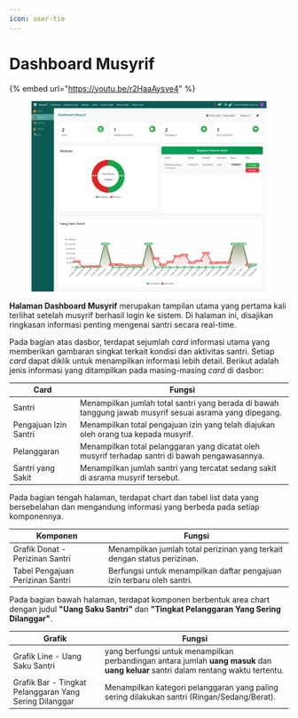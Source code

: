```yaml
---
icon: user-tie
---
```


# Dashboard Musyrif

{% embed url="https://youtu.be/r2HaaAysve4" %}

<figure><img src="../../.gitbook/assets/image (85).png" alt=""><figcaption></figcaption></figure>

**Halaman Dashboard Musyrif** merupakan tampilan utama yang pertama kali terlihat setelah musyrif berhasil login ke sistem. Di halaman ini, disajikan ringkasan informasi penting mengenai santri secara real-time.&#x20;

Pada bagian atas dasbor, terdapat sejumlah _card_ informasi utama yang memberikan gambaran singkat terkait kondisi dan aktivitas santri. Setiap _card_ dapat diklik untuk menampilkan informasi lebih detail. Berikut adalah jenis informasi yang ditampilkan pada masing-masing _card_ di dasbor:

| Card                  | Fungsi                                                                                                   |
| --------------------- | -------------------------------------------------------------------------------------------------------- |
| Santri                | Menampilkan jumlah total santri yang berada di bawah tanggung jawab musyrif sesuai asrama yang dipegang. |
| Pengajuan Izin Santri | Menampilkan total pengajuan izin yang telah diajukan oleh orang tua kepada musyrif.                      |
| Pelanggaran           | Menampilkan total pelanggaran yang dicatat oleh musyrif terhadap santri di bawah pengawasannya.          |
| Santri yang Sakit     | Menampilkan jumlah santri yang tercatat sedang sakit di asrama musyrif tersebut.                         |

Pada bagian tengah halaman, terdapat chart dan tabel list data yang bersebelahan dan mengandung informasi yang berbeda pada setiap komponennya.

| Komponen                         | Fungsi                                                                   |
| -------------------------------- | ------------------------------------------------------------------------ |
| Grafik Donat - Perizinan Santri  | Menampilkan jumlah total perizinan yang terkait dengan status perizinan. |
| Tabel Pengajuan Perizinan Santri | Berfungsi untuk menampilkan daftar pengajuan izin terbaru oleh santri.   |

Pada bagian bawah halaman, terdapat komponen berbentuk area chart dengan judul **"Uang Saku Santri"** dan **"Tingkat Pelanggaran Yang Sering Dilanggar"**.

| Grafik                                                 | Fungsi                                                                                                                              |
| ------------------------------------------------------ | ----------------------------------------------------------------------------------------------------------------------------------- |
| Grafik Line - Uang Saku Santri                         | yang berfungsi untuk menampilkan perbandingan antara jumlah **uang masuk** dan **uang keluar** santri dalam rentang waktu tertentu. |
| Grafik Bar - Tingkat Pelanggaran Yang Sering Dilanggar | Menampilkan kategori pelanggaran yang paling sering dilakukan santri (Ringan/Sedang/Berat).                                         |
